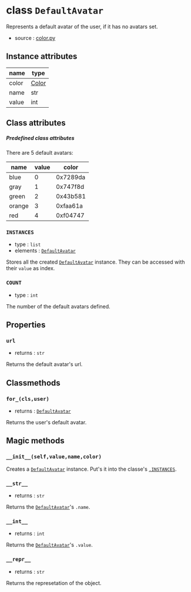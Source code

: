 # class `DefaultAvatar`

Represents a default avatar of the user, if it has no avatars set.

- source : [color.py](https://github.com/HuyaneMatsu/hata/blob/master/hata/color.py)
                      
## Instance attributes

| name      | type              |
|-----------|-------------------|
| color     | [Color](Color.md) |
| name      | str               |
| value     | int               |

## Class attributes

##### Predefined class attributes

There are 5 default avatars:

| name      | value     | color     |
|-----------|-----------|-----------|
| blue      | 0         | 0x7289da  |
| gray      | 1         | 0x747f8d  |
| green     | 2         | 0x43b581  |
| orange    | 3         | 0xfaa61a  |
| red       | 4         | 0xf04747  |

### `INSTANCES`

- type : `list`
- elements : [`DefaultAvatar`](DefaultAvatar.md)

Stores all the created [`DefaultAvatar`](DefaultAvatar.md) instance.
They can be accessed with their `value` as index.

### `COUNT`

- type : `int`

The number of the default avatars defined.

## Properties

### `url`

- returns : `str`

Returns the default avatar's url.

## Classmethods

### `for_(cls,user)`

- returns : [`DefaultAvatar`](DefaultAvatar.md)

Returns the user's default avatar.

## Magic methods

### `__init__(self,value,name,color)`

Creates a [`DefaultAvatar`](DefaultAvatar.md) instance. Put's it into the
classe's [`.INSTANCES`](#instances).

### `__str__`

- returns : `str`

Returns the [`DefaultAvatar`](DefaultAvatar.md)'s `.name`.

### `__int__`

- returns : `int`

Returns the [`DefaultAvatar`](DefaultAvatar.md)'s `.value`.

### `__repr__`

- returns : `str`

Returns the represetation of the object.
